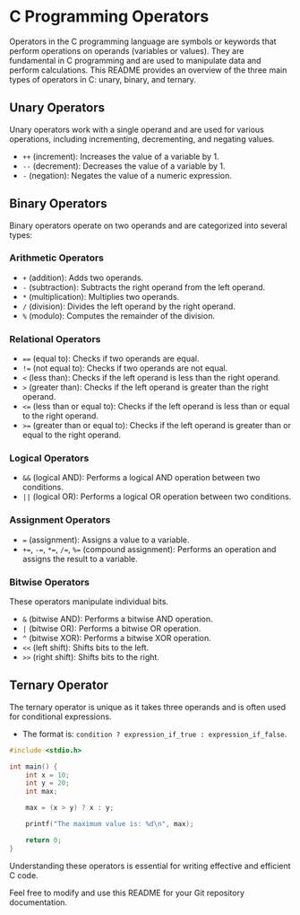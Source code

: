 # C Programming Operators

Operators in the C programming language are symbols or keywords that perform operations on operands (variables or values). They are fundamental in C programming and are used to manipulate data and perform calculations. This README provides an overview of the three main types of operators in C: unary, binary, and ternary.

## Unary Operators

Unary operators work with a single operand and are used for various operations, including incrementing, decrementing, and negating values.

- `++` (increment): Increases the value of a variable by 1.
- `--` (decrement): Decreases the value of a variable by 1.
- `-` (negation): Negates the value of a numeric expression.

## Binary Operators

Binary operators operate on two operands and are categorized into several types:

### Arithmetic Operators

- `+` (addition): Adds two operands.
- `-` (subtraction): Subtracts the right operand from the left operand.
- `*` (multiplication): Multiplies two operands.
- `/` (division): Divides the left operand by the right operand.
- `%` (modulo): Computes the remainder of the division.

### Relational Operators

- `==` (equal to): Checks if two operands are equal.
- `!=` (not equal to): Checks if two operands are not equal.
- `<` (less than): Checks if the left operand is less than the right operand.
- `>` (greater than): Checks if the left operand is greater than the right operand.
- `<=` (less than or equal to): Checks if the left operand is less than or equal to the right operand.
- `>=` (greater than or equal to): Checks if the left operand is greater than or equal to the right operand.

### Logical Operators

- `&&` (logical AND): Performs a logical AND operation between two conditions.
- `||` (logical OR): Performs a logical OR operation between two conditions.

### Assignment Operators

- `=` (assignment): Assigns a value to a variable.
- `+=`, `-=`, `*=`, `/=`, `%=` (compound assignment): Performs an operation and assigns the result to a variable.

### Bitwise Operators

These operators manipulate individual bits.

- `&` (bitwise AND): Performs a bitwise AND operation.
- `|` (bitwise OR): Performs a bitwise OR operation.
- `^` (bitwise XOR): Performs a bitwise XOR operation.
- `<<` (left shift): Shifts bits to the left.
- `>>` (right shift): Shifts bits to the right.

## Ternary Operator

The ternary operator is unique as it takes three operands and is often used for conditional expressions.

- The format is: `condition ? expression_if_true : expression_if_false`.

```c
#include <stdio.h>

int main() {
    int x = 10;
    int y = 20;
    int max;

    max = (x > y) ? x : y;

    printf("The maximum value is: %d\n", max);

    return 0;
}


```

Understanding these operators is essential for writing effective and efficient C code.

Feel free to modify and use this README for your Git repository documentation.
